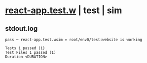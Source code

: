 # [react-app.test.w](../../../../../../examples/tests/sdk_tests/website/react-app.test.w) | test | sim

## stdout.log
```log
pass ─ react-app.test.wsim » root/env0/test:website is working
 
Tests 1 passed (1)
Test Files 1 passed (1)
Duration <DURATION>
```

